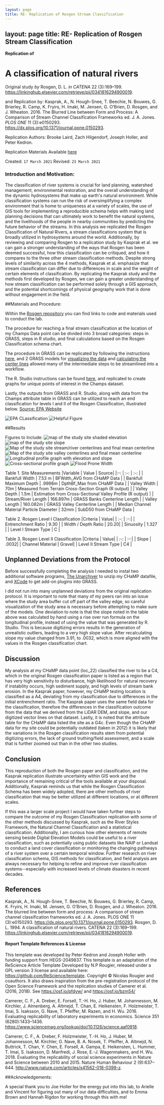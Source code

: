 ```yaml
---
layout: page
title: RE- Replication of Rosgen Stream Classification
---
```

layout: page
title: RE- Replication of Rosgen Stream Classification
---


**Replication of**
# A classification of natural rivers

Original study *by* Rosgen, D. L.
*in* *CATENA* 22 (3):169–199. https://linkinghub.elsevier.com/retrieve/pii/0341816294900019.

and Replication by: Kasprak, A., N. Hough-Snee, T. Beechie, N. Bouwes, G. Brierley, R. Camp, K. Fryirs, H. Imaki, M. Jensen, G. O’Brien, D. Rosgen, and J. Wheaton. 2016. The Blurred Line between Form and Process: A Comparison of Stream Channel Classification Frameworks ed. J. A. Jones. *PLOS ONE* 11 (3):e0150293. https://dx.plos.org/10.1371/journal.pone.0150293.

Replication Authors:
Brooke Laird, Zach Hilgendorf, Joseph Holler, and Peter Kedron.

Replication Materials Available [here](https://github.com/brookelaird/RE-rosgen)

Created: `17 March 2021`
Revised: `23 March 2021`

### Introduction and Motivation:
The classification of river systems is crucial for land planning, watershed management, environmental restoration, and the overall understanding of the dynamic hydrosystems that make up earth's natural environment. While classification systems can run the risk of oversimplifying a complex environment that is home to uniqueness at a variety of scales, the use of GIS tools for implementing a reproducible schema helps with making land planning decisions that can ultimately work to benefit the natural systems, and the livelihoods of the people in nearby communities by predicting the future behavior of the streams. In this analysis we replicated the Rosgen Classification of Natural Rivers, a stream classifications system that is broadly utilized in hydrosystems around the world. Additionally, by reviewing and comparing  Rosgen to a replication study by Kasprak et al. we can gain a stronger understanding of the ways that Rosgen has been deemed successful, how this classification can be critiqued, and how it compares to the three other stream classification methods. Despite strong levels of similarity across the 4 methods, Kasprak et al. emphasize that stream classification can differ due to differences in scale and the weight of certain elements of classification. By replicating the Kasprak study and the methods first developed by Rosgen, we can gain a greater understanding of how stream classification can be performed solely through a GIS approach, and the potential shortcomings of physical geography work that is done without engagement in the field.

##Materials and Procedure:

Within the [Rosgen repository](https://github.com/brookelaird/RE-rosgen) you can find links to code and materials used to conduct the lab.

The procedure for reaching a final stream classification at the location of my Champs Data point can be divided into 3 broad categories: steps in GRASS, steps in R studio, and final calculations based on the Rosgen Classification schema chart.

The procedure in GRASS can be replicated by following the instructions [here](assets/1-Research_Protocol_GRASS.pdf), and 2 GRASS models for [visualizing the data](visualize.gxm) and [calculating the center lines](center_line_length.gxm) allowed many of the intermediate steps to be streamlined into a workflow.

The R. Studio instructions can be found [here](assets/2-ProfileViewer.Rmd), and replicated to create graphs for unique points of interest in the Champs dataset.

Lastly, the outputs from GRASS and R. Studio, along with data from the Champs attribute table in GRASS can be utilized to reach an end classification for levels I and II of the Rosgen Classification, illustrated below. [Source: EPA Website](https://cfpub.epa.gov/watertrain/moduleframe.cfm?parent_object_id=1189)

![EPA CLassification](rosgen_level2.jpg)
![Helpful Figure](s07.gif)

##Results

Figures to Include:
![map of the study site shaded elevation](dem.png)
![map of the study site slope](slopeIllustration.png)
![Map of the study site stream/river centerlines and final mean centerline](stream.png)
![Map of the study site valley centerlines and final mean centerline](valley.png)
![Longitudinal profile graph with elevation and slope](longitudinalprofile)
![Cross-sectional profile graph](crossProf2)
![Flood Prone Width](floodProneWidth)

Table 1. Site Measurements
|Variable | Value | Source|
 |:-: | :-: | :-: |
| Bankfull Width | 7.53 m | BFWdth_AVG from CHaMP Data |
| Bankfull Maximum Depth | .9998m | DpthBf_Max from CHaMP Data |
| Valley Width | 70m | Measured from Terrain Cross-Section Graph (R output) |
| Valley Depth | 1.5m | Estimation from Cross-Sectional Valley Profile (R output) |
| Stream/River Length | 166.897m | GRASS Banks Centerline Length |
| Valley Length | 160.082m | GRASS Valley Centerline Length |
| Median Channel Material Particle Diameter | 32mm | SubD50 from CHaMP Data |

Table 2. Rosgen Level I Classification
|Criteria | Value|
| :-: | :-:|
| Entrenchment Ratio | 9.30 |
| Width / Depth Ratio | 20.20|
| Sinuosity | 1.327 |
| Level I Stream Type | C |

Table 3. Rosgen Level II Classification
|Criteria | Value|
| :-: | :-:|
| Slope | .0032|
| Channel Material | Gravel|
| Level II Stream Type | C4 |


## Unplanned Deviations from the Protocol

Before successfully completing the analysis I needed to instal two additional software programs, [The Unarchiver](https://theunarchiver.com) to unzip my CHaMP datafile, and [XCode](https://developer.apple.com/xcode/) to get add-on plugins into GRASS.

I did not run into many unplanned deviations from the original replication protocol. It is important to note that many of my peers ran into an issue where the study area buffer cut off part of the valley edge, so careful visualization of the study area is necessary before attempting to make sure of the models. One deviation to note is that the slope noted in the table above was calculated by hand using a rise over run formula on the longitudinal profile, instead of using the value that was generated by R. Studio. This is because digitizing errors results in the generation of unrealistic outliers, leading to a very high slope value. After recalculating slope my value changed from 3.91, to .0032, which is more aligned with the values in the Rosgen classification chart.


## Discussion

My analysis at my CHaMP data point (loc_22) classified the river to be a C4, which in the original Rosgen classification paper is listed as a region that has very high sensitivity to disturbance, high likelihood for natural recovery if instability occurs, high sediment supply, and high levels of stream bank erosion. In the Kasprak paper, however, my CHaMP testing location is classified as a A4, deviating from my classification due to differences in the initial entrenchment ratio. The Kasprak paper uses the same field data for the classification, therefore the differences in the classification outcome from the data that we derived from the LiDAR DEM, and slope, and our digitized vector lines on that dataset. Lastly, it is noted that the attribute table for the CHaMP data listed the site as a G4c. Even though the CHaMP data for my site could be potentially outdated (taken in 2012) it is likely that the variations in the Rosgen classification results stem from potential digitizing errors, the lack of ground truthing/field assessment, and a scale that is further zoomed out than in the other two studies.


## Conclusion

This reproduction of both the Rosgen paper and classification, and the Kasprak replication illustrate uncertainty within GIS work and the importance of remaining critical of the tools available at your disposal. Additionally, Kasprak reminds us that while the Rosgen Classification Schema has been widely adopted, there are other methods of river classification that may be better utilized at different locations, or at different scales.

If this was a larger scale project I would have taken further steps to compare the outcome of my Rosgen Classification replication with some of the other methods discussed by Kasprak, such as the River Styles Framework, the Natural Channel Classification and a statistical classification. Additionally, I am curious how other elements of remote sensing beside Digital Elevation Models could be useful to a river classification, such as potentially using public datasets like NAIP or Landsat to conduct a land cover classification or monitoring the changing pathways of a river system over a certain temporal window. Further research on river classification schema, GIS methods for classification, and field analysis are always necessary for helping to refine and improve river classification systems--especially with increased levels of climate disasters in recent decades.


## References

Kasprak, A., N. Hough-Snee, T. Beechie, N. Bouwes, G. Brierley, R. Camp, K. Fryirs, H. Imaki, M. Jensen, G. O’Brien, D. Rosgen, and J. Wheaton. 2016. The blurred line between form and process: A comparison of stream channel classification frameworks ed. J. A. Jones. PLOS ONE 11 (3):e0150293. https://dx.plos.org/10.1371/journal.pone.0150293.
Rosgen, D. L. 1994. A classification of natural rivers. CATENA 22 (3):169–199. https://linkinghub.elsevier.com/retrieve/pii/0341816294900019.

####  Report Template References & License

This template was developed by Peter Kedron and Joseph Holler with funding support from HEGS-2049837. This template is an adaptation of the ReScience Article Template Developed by N.P Rougier, released under a GPL version 3 license and available here: https://github.com/ReScience/template. Copyright © Nicolas Rougier and coauthors. It also draws inspiration from the pre-registration protocol of the Open Science Framework and the replication studies of Camerer et al. (2016, 2018). See https://osf.io/pfdyw/ and https://osf.io/bzm54/

Camerer, C. F., A. Dreber, E. Forsell, T.-H. Ho, J. Huber, M. Johannesson, M. Kirchler, J. Almenberg, A. Altmejd, T. Chan, E. Heikensten, F. Holzmeister, T. Imai, S. Isaksson, G. Nave, T. Pfeiffer, M. Razen, and H. Wu. 2016. Evaluating replicability of laboratory experiments in economics. Science 351 (6280):1433–1436. https://www.sciencemag.org/lookup/doi/10.1126/science.aaf0918.

Camerer, C. F., A. Dreber, F. Holzmeister, T.-H. Ho, J. Huber, M. Johannesson, M. Kirchler, G. Nave, B. A. Nosek, T. Pfeiffer, A. Altmejd, N. Buttrick, T. Chan, Y. Chen, E. Forsell, A. Gampa, E. Heikensten, L. Hummer, T. Imai, S. Isaksson, D. Manfredi, J. Rose, E.-J. Wagenmakers, and H. Wu. 2018. Evaluating the replicability of social science experiments in Nature and Science between 2010 and 2015. Nature Human Behaviour 2 (9):637–644. http://www.nature.com/articles/s41562-018-0399-z.

##Acknowledgements:

A special thank you to Joe Holler for the energy put into this lab, to Arielle and Vincent for figuring out many of our data difficulties, and to Emma Brown and Hannah Rigdon for working
through this with me!  
